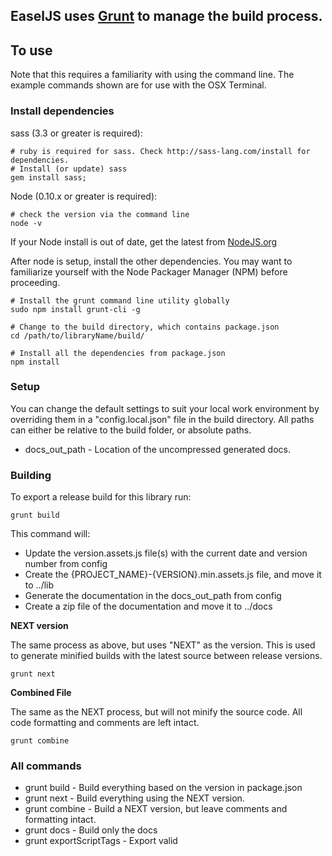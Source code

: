 ## EaselJS uses [Grunt](http://gruntjs.com/) to manage the build process.

## To use

Note that this requires a familiarity with using the command line. The example commands shown are for use with the OSX Terminal.

### Install dependencies

sass (3.3 or greater is required):
    
    # ruby is required for sass. Check http://sass-lang.com/install for dependencies.
    # Install (or update) sass
    gem install sass;
    
Node (0.10.x or greater is required):

	# check the version via the command line
	node -v

If your Node install is out of date, get the latest from [NodeJS.org](http://nodejs.org/)

After node is setup, install the other dependencies. You may want to familiarize yourself with the Node Packager Manager (NPM) before proceeding.

	# Install the grunt command line utility globally
	sudo npm install grunt-cli -g

	# Change to the build directory, which contains package.json
	cd /path/to/libraryName/build/

	# Install all the dependencies from package.json
	npm install

### Setup

You can change the default settings to suit your local work environment by overriding them in a "config.local.json" file in the build directory. All paths can either be relative to the build folder, or absolute paths.

* docs_out_path - Location of the uncompressed generated docs.

### Building
To export a release build for this library run:

	grunt build

This command will:

* Update the version.assets.js file(s) with the current date and version number from config
* Create the {PROJECT_NAME}-{VERSION}.min.assets.js file, and move it to ../lib
* Generate the documentation in the docs_out_path from config
* Create a zip file of the documentation and move it to ../docs

**NEXT version**

The same process as above, but uses "NEXT" as the version. This is used to generate minified builds with the latest source between release versions.

	grunt next

**Combined File**

The same as the NEXT process, but will not minify the source code. All code formatting and comments are left intact.

	grunt combine


### All commands

* grunt build -  Build everything based on the version in package.json
* grunt next - Build everything using the NEXT version.
* grunt combine - Build a NEXT version, but leave comments and formatting intact.
* grunt docs - Build only the docs
* grunt exportScriptTags - Export valid <script /> tags from the config.json file.
* grunt nextlib - Export NEXT versions of the lib.
